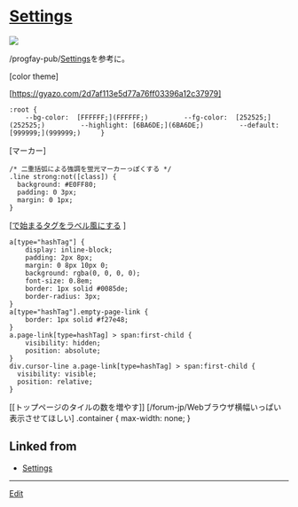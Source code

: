 ---
---
# [Settings](Settings)



![](https://i.gyazo.com/641dfa2be02c3674241a26f4d64af4e8.png)

/progfay-pub/[Settings](Settings)を参考に。

[color theme]

[https://gyazo.com/2d7af113e5d77a76ff03396a12c37979]

    :root {
   		--bg-color:  [FFFFFF;](FFFFFF;)    		--fg-color:  [252525;](252525;)    		--highlight: [6BA6DE;](6BA6DE;)    		--default:   [999999;](999999;)     }

[マーカー]

    /* 二重括弧による強調を蛍光マーカーっぽくする */
    .line strong:not([class]) { 
      background: #E0FF80;
      padding: 0 3px;
      margin: 0 1px;
    }

[[で始まるタグをラベル風にする](で始まるタグをラベル風にする) ]

    a[type="hashTag"] {
   		display: inline-block;
      	padding: 2px 8px;
        margin: 0 8px 10px 0;
        background: rgba(0, 0, 0, 0);
        font-size: 0.8em;
        border: 1px solid #0085de;
        border-radius: 3px;
    }
    a[type="hashTag"].empty-page-link {
    	border: 1px solid #f27e48;
    }
    a.page-link[type=hashTag] > span:first-child {
    	visibility: hidden;
      	position: absolute;
    }
    div.cursor-line a.page-link[type=hashTag] > span:first-child {
      visibility: visible;
      position: relative;
    }
   [[トップページのタイルの数を増やす]] [/forum-jp/Webブラウザ横幅いっぱい表示させてほしい]
    .container {
      max-width: none;
      }

## Linked from

* [Settings](Settings.md)


----
[Edit](https://github.com/vitroid/vitroid.github.io/edit/master/MD/Settings.md)
